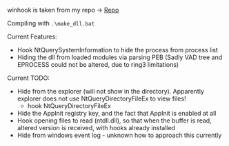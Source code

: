 winhook is taken from my repo -> [Repo](https://github.com/forentfraps/winhook)

Compiling with ```.\make_dll.bat```


Current Features:
 - Hook NtQuerySystemInformation to hide the process from process list
 - Hiding the dll from loaded modules via parsing PEB (Sadly VAD tree and EPROCESS could not be altered, due to ring3 limitations)

Current TODO:
 - Hide from the explorer (will not show in the directory). Apparently explorer does not use NtQueryDirectoryFileEx to view files!
	 - hook NtQueryDirectoryFileEx
 - Hide the AppInit registry key, and the fact that AppInit is enabled at all
 - Hook opening files to read (ntdll.dll), so that when the buffer is read, altered version is received, with hooks already installed
 - Hide from windows event log - unknown how to approach this currently
